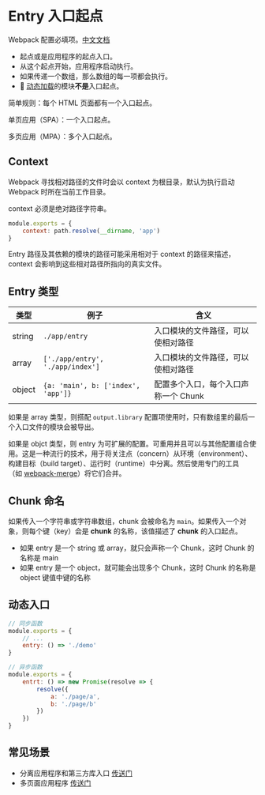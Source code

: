 # Entry 入口起点

Webpack 配置必填项。[中文文档](https://webpack.docschina.org/concepts/entry-points)

* 起点或是应用程序的起点入口。
* 从这个起点开始，应用程序启动执行。
* 如果传递一个数组，那么数组的每一项都会执行。
* 📌 <u>动态加载</u>的模块**不是**入口起点。

简单规则：每个 HTML 页面都有一个入口起点。

单页应用（SPA）：一个入口起点。

多页应用（MPA）：多个入口起点。

## Context

Webpack 寻找相对路径的文件时会以 context 为根目录，默认为执行启动 Webpack 时所在当前工作目录。

context 必须是绝对路径字符串。

```js
module.exports = {
    context: path.resolve(__dirname, 'app')
}
```

Entry 路径及其依赖的模块的路径可能采用相对于 context 的路径来描述，context 会影响到这些相对路径所指向的真实文件。

## Entry 类型

| 类型   | 例子                               | 含义                                 |
| ------ | ---------------------------------- | ------------------------------------ |
| string | `./app/entry`                      | 入口模块的文件路径，可以使相对路径   |
| array  | `['./app/entry', './app/index']`   | 入口模块的文件路径，可以使相对路径   |
| object | `{a: 'main', b: ['index', 'app']}` | 配置多个入口，每个入口声称一个 Chunk |

如果是 array 类型，则搭配 `output.library` 配置项使用时，只有数组里的最后一个入口文件的模块会被导出。

如果是 objct 类型，则 entry 为可扩展的配置。可重用并且可以与其他配置组合使用。这是一种流行的技术，用于将关注点（concern）从环境（environment）、构建目标（build target）、运行时（runtime）中分离。然后使用专门的工具（如 [webpack-merge](https://github.com/survivejs/webpack-merge)）将它们合并。

## Chunk 命名

如果传入一个字符串或字符串数组，chunk 会被命名为 `main`。如果传入一个对象，则每个键（key）会是 **chunk** 的名称，该值描述了 **chunk** 的入口起点。

* 如果 entry 是一个 string 或 array，就只会声称一个 Chunk，这时 Chunk 的名称是 main
* 如果 entry 是一个 object，就可能会出现多个 Chunk，这时 Chunk 的名称是 object 键值中键的名称

## 动态入口

```js
// 同步函数
module.exports = {
    // ...
    entry: () => './demo'
}

// 异步函数
module.exports = {
    entrt: () => new Promise(resolve => {
        resolve({
            a: './page/a',
            b: './page/b'
        })
    })
}
```

## 常见场景

* 分离应用程序和第三方库入口 [传送门](https://webpack.docschina.org/concepts/entry-points#%E5%88%86%E7%A6%BB-%E5%BA%94%E7%94%A8%E7%A8%8B%E5%BA%8F-app-%E5%92%8C-%E7%AC%AC%E4%B8%89%E6%96%B9%E5%BA%93-vendor-%E5%85%A5%E5%8F%A3)
* 多页面应用程序 [传送门](https://webpack.docschina.org/concepts/entry-points#%E5%A4%9A%E9%A1%B5%E9%9D%A2%E5%BA%94%E7%94%A8%E7%A8%8B%E5%BA%8F)